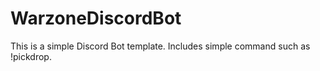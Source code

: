# WarzoneDiscordBot
This is a simple Discord Bot template. Includes simple command such as !pickdrop.
